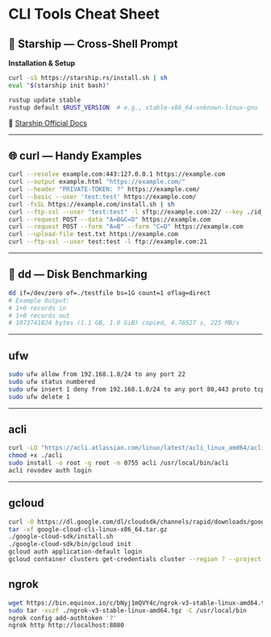 # CLI Tools Cheat Sheet

## 🌟 Starship — Cross-Shell Prompt

**Installation & Setup**

```bash
curl -sS https://starship.rs/install.sh | sh
eval "$(starship init bash)"

rustup update stable
rustup default $RUST_VERSION  # e.g., stable-x86_64-unknown-linux-gnu
```

🔗 [Starship Official Docs](https://github.com/starship/starship?tab=readme-ov-file)

---

## 🌐 curl — Handy Examples

```bash
curl --resolve example.com:443:127.0.0.1 https://example.com
curl --output example.html "https://example.com/"
curl --header "PRIVATE-TOKEN: ?" https://example.com/
curl --basic --user 'test:test' https://example.com/
curl -fsSL https://example.com/install.sh | sh
curl --ftp-ssl --user "test:test" -l sftp://example.com:22/ --key ./id_rsa --pubkey ./id_rsa.pub
curl --request POST --data "A=B&C=D" https://example.com
curl --request POST --form "A=B" --form "C=D" https://example.com
curl --upload-file test.txt https://example.com
curl --ftp-ssl --user test:test -l ftp://example.com:21
```

---

## 💽 dd — Disk Benchmarking

```bash
dd if=/dev/zero of=./testfile bs=1G count=1 oflag=direct
# Example Output:
# 1+0 records in
# 1+0 records out
# 1073741824 bytes (1.1 GB, 1.0 GiB) copied, 4.76527 s, 225 MB/s
```

---

## ufw

```bash
sudo ufw allow from 192.168.1.0/24 to any port 22
sudo ufw status numbered
sudo ufw insert 1 deny from 192.168.1.0/24 to any port 80,443 proto tcp
sudo ufw delete 1
```

---

## acli

```bash
curl -LO "https://acli.atlassian.com/linux/latest/acli_linux_amd64/acli"
chmod +x ./acli
sudo install -o root -g root -m 0755 acli /usr/local/bin/acli
acli rovodev auth login
```

---

## gcloud

```bash
curl -O https://dl.google.com/dl/cloudsdk/channels/rapid/downloads/google-cloud-cli-linux-x86_64.tar.gz
tar -xf google-cloud-cli-linux-x86_64.tar.gz
./google-cloud-sdk/install.sh
./google-cloud-sdk/bin/gcloud init
gcloud auth application-default login
gcloud container clusters get-credentials cluster --region ? --project ?
```



## ngrok

```bash
wget https://bin.equinox.io/c/bNyj1mQVY4c/ngrok-v3-stable-linux-amd64.tgz
sudo tar -xvzf ./ngrok-v3-stable-linux-amd64.tgz -C /usr/local/bin
ngrok config add-authtoken '?'
ngrok http http://localhost:8080
```